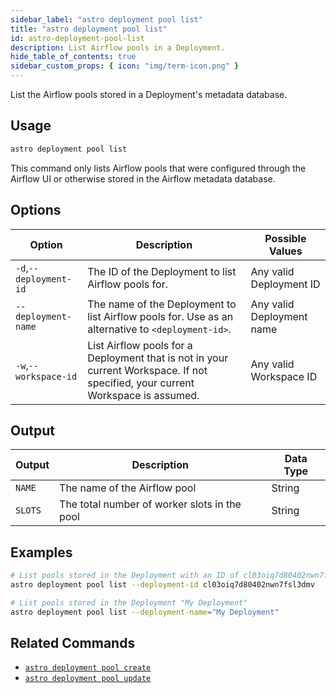 ```yaml
---
sidebar_label: "astro deployment pool list"
title: "astro deployment pool list"
id: astro-deployment-pool-list
description: List Airflow pools in a Deployment.
hide_table_of_contents: true
sidebar_custom_props: { icon: "img/term-icon.png" }
---
```


List the Airflow pools stored in a Deployment's metadata database.

## Usage

```sh
astro deployment pool list
```

This command only lists Airflow pools that were configured through the Airflow UI or otherwise stored in the Airflow metadata database.

## Options

| Option                 | Description                                                                                                                     | Possible Values           |
| ---------------------- | ------------------------------------------------------------------------------------------------------------------------------- | ------------------------- |
| `-d`,`--deployment-id` | The ID of the Deployment to list Airflow pools for.                                                                             | Any valid Deployment ID   |
| `--deployment-name`    | The name of the Deployment to list Airflow pools for. Use as an alternative to `<deployment-id>`.                               | Any valid Deployment name |
| `-w`,`--workspace-id`  | List Airflow pools for a Deployment that is not in your current Workspace. If not specified, your current Workspace is assumed. | Any valid Workspace ID    |

## Output

| Output  | Description                                       | Data Type |
| ------- | ------------------------------------------------- | --------- |
| `NAME`  | The name of the Airflow pool                    | String    |
| `SLOTS` | The total number of worker slots in the pool | String    |

## Examples

```bash
# List pools stored in the Deployment with an ID of cl03oiq7d80402nwn7fsl3dmv
astro deployment pool list --deployment-id cl03oiq7d80402nwn7fsl3dmv

# List pools stored in the Deployment "My Deployment"
astro deployment pool list --deployment-name="My Deployment"
```

## Related Commands

- [`astro deployment pool create`](cli/astro-deployment-pool-create.md)
- [`astro deployment pool update`](cli/astro-deployment-pool-update.md)
